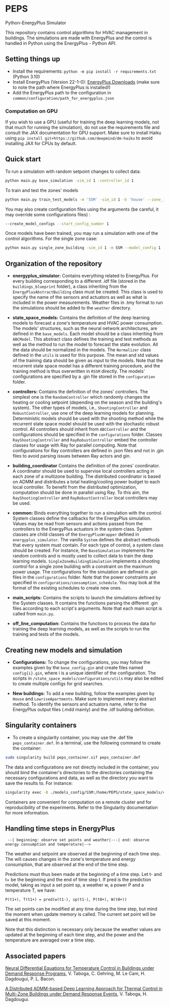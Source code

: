 # PEPS
Python-EnergyPlus Simulator

This repository contains control algorithms for HVAC management in buildings. The simulations are made with EnergyPlus and the control is handled in Python using the EnergyPlus - Python API.

## Setting things up

- Install the requirements: `python -m pip install -r requirements.txt` (Python 3.10)
- Install EnergyPlus (Version 22-1-0): [EnergyPlus Downloads](https://energyplus.net/downloads) (make sure to note the path where EnergyPlus is installed!)
- Add the EnergyPlus path to the configuration in `common/configuration/path_for_energyplus.json`

### Computation on GPU
If you wish to use a GPU (useful for training the deep learning models, not that much for running the simulation), do not use the requirements file and consult the JAX documentation for GPU support. Make sure to install Haiku using `pip install git+https://github.com/deepmind/dm-haiku` to avoid installing JAX for CPUs by default.

## Quick start

To run a simulation with random setpoint changes to collect data:

```bash
python main.py base_simulation -sim_id 1 -controller_id 1
```

To train and test the zones' models

```bash 
python main.py train_test_models -m 'SSM' -sim_id 1 -b 'house' --zone_id 0 --base_config 1 --training --training_config 1 --test --test_config 1 --model_configs 1 2 --processing_data --processing_data_config 1
```

You may also create configuration files using the arguments (be careful, it may override some configurations files) :

```bash
--create_model_configs --start_config_number 1
```

Once models have been trained, you may run a simulation with one of the control algorithms. For the single zone case:
 
```bash
python main.py single_zone_building -sim_id 1 -m SSM --model_config 1 -c ShootingController --controller_config 1 --training_config 1
```

## Organization of the repository

- **energyplus_simulator:** Contains everything related to EnergyPlus. For every building corresponding to a different .idf file (stored in the `buildings_blueprint` folder), a class inheriting from the `EnergyPlusAbstractBuilding` class must be created. This class is used to specify the name of the sensors and actuators as well as what is included in the power measurements. Weather files in .tmy format to run the simulations should be added to the `weather` directory.

- **state_space_models:** Contains the definition of the deep learning models to forecast a zone's temperature and HVAC power consumption. The models' structures, such as the neural network architectures, are defined in the `base_models`. Each model should be a class inheriting from `ABCModel`. This abstract class defines the training and test methods as well as the method to run the model to forecast the state evolution. All the data should be normalized in the models. The `Normalizer` class defined in the `utils` is used for this purpose. The mean and std values of the training data should be given as input to the models. Note that the recurrent state space model has a different training procedure, and the training method is thus overwritten in `RSSM` directly. The models' configurations are specified by a .gin file stored in the `configuration` folder.

- **controllers:** Contains the definition of the zones' controllers. The simplest one is the `RandomController` which randomly changes the heating or cooling setpoint (depending on the season and the building's system). The other types of models, i.e., `ShootingController` and `RobustController`, use one of the deep learning models for planning. Deterministic models should be used with the shooting method while the recurrent state space model should be used with the stochastic robust control. All controllers should inherit from `ABCController` and the configurations should be specified in the `configurations` folder. Classes `RayShootingController` and `RayRobustController` embed the controller classes for usage with Ray for parallel computing. Note that configurations for Ray controllers are defined in .json files and not in .gin files to avoid parsing issues between Ray actors and gin.

 - **building_coordinator** Contains the definition of the zones' coordinator. A coordinator should be used to supervise local controllers acting in each zone of a multizone building. The distributed coordinator is based on ADMM and distributes a total heating/cooling power budget to each local controller. To benefit from the distributed optimization, computation should be done in parallel using Ray. To this aim, the `RayShootingController` and `RayRobustController` local controllers may be used.

- **common:** Binds everything together to run a simulation with the control. System classes define the callbacks for the EnergyPlus simulation. Values may be read from sensors and actions passed from the controllers to the EnergyPlus actuators in the system class. System classes are child classes of the `EnergyPlusWrapper` defined in `energyplus_simulator`. The vanilla `System` defines the abstract methods that every system must contain. For each type of control, a system class should be created. For instance, the `BaseSimulation` implements the random controls and is mostly used to collect data to train the deep learning models. `SingleZoneBuildingSimulation` implements a shooting control for a single zone building with a constraint on the maximum power usage. The configurations for the simulation are defined in .gin files in the `configurations` folder. Note that the power constraints are specified in `configurations/consumption_schedule`. You may look at the format of the existing schedules to create new ones.

- **main_scripts:** Contains the scripts to launch the simulations defined by the System classes. It contains the functions parsing the different .gin files according to each script's arguments. Note that each main script is called from `main.py`.

- **off_line_computation:** Contains the functions to process the data for training the deep learning models, as well as the scripts to run the training and tests of the models.

## Creating new models and simulation

- **Configurations:** To change the configurations, you may follow the examples given by the `base_config.gin` and create files named `config{i}.gin`, where i is a unique identifier of the configuration. The scripts in `/state_space_models/configurations/utils` may also be edited to create multiple configs for grid searches.

- **New buildings:** To add a new building, follow the examples given by `House` and `LowriseApartments`. Make sure to implement every abstract method. To identify the sensors and actuators name, refer to the EnergyPlus output files (.mdd mainly) and the .idf building definition.

## Singularity containers

- To create a singularity container, you may use the .def file `peps_container.def`. In a terminal, use the following command to create the container:

```bash
sudo singularity build peps_container.sif peps_container.def
```

The data and configurations are not directly included in the container, you should bind the container's directories to the directories containing the necessary configurations and data, as well as the directory you want to save the results to. For instance:

```bash
singularity exec -B ./models_config/SSM:/home/PEPS/state_space_models/configurations/models/SSM -B ./control_1:/home/PEPS/common/results/lowrise_apartments/simulation_1/control_results -B ./base_sim_results:/home/PEPS/common/results/lowrise_apartments/simulation_3 -B ./train_test_config:/PEPS/thermulator/state_space_models/configurations/train_test -B ./coordinator_config:/home/PEPS/building_coordinator/configurations/DistributedCoordinator -B ./simulation_config:/home/PEPS/common/configurations -B ./controllers_config:/home/PEPS/controllers/configurations  -B ./building/buildings_blueprint:/home/PEPS/energyplus_simulator/buildings_blueprint -B ./building/weather:/home/PEPS/energyplus_simulator/weather ./thermulator_cont.sif /bin/bash -c"
```

Containers are convenient for computation on a remote cluster and for reproducibility of the experiments. Refer to the Singularity documentation for more information.

## Handling time steps in EnergyPlus

```  --| beginning: observe set points and weather|---| end: observe energy consumption and temperature|--> ```

The weather and setpoint are observed at the beginning of each time step. 
The will causes changes in the zone's temperature and energy consumption, that are observed at the end of the time step.

Predictions must thus been made at the beginning of a time step. Let t- and t+ be the beginning and the end of time step t.
If pred is the prediction model, taking as input a set point sp, a weather w, a power P and a temperature T, we have:

```P(t1+), T(t1+) = pred(w(t1-), sp(t1-), P(t0+), W(t0+))```

The set points can be modified at any time during the time step, but mind the moment when update memory is called.
The current set point will be saved at this moment.

Note that this distinction is necessary only because the weather values are updated at the beginning of each time step,
and the power and the temperature are averaged over a time step.

## Associated papers

[Neural Differential Equations for Temperature Control in Buildings under Demand Response Programs](https://www.sciencedirect.com/science/article/pii/S030626192400816X), V. Taboga, C. Gehring, M. Le Cam, H. Dagdougui, P. L. Bacon.

[A Distributed ADMM-based Deep Learning Approach for Thermal Control in Multi-Zone Buildings under Demand Response Events](https://arxiv.org/abs/2312.05073), V. Taboga, H. Dagdougui.


